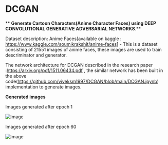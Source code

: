 # DCGAN
**
**Generate Cartoon Characters(Anime Character Faces) using  DEEP CONVOLUTIONAL
GENERATIVE ADVERSARIAL NETWORKS**.**

Dataset description: Anime Faces[available on kaggle : https://www.kaggle.com/soumikrakshit/anime-faces] - This is a dataset consisting of 21551 images of anime faces, these images are used to train descriminator and generator.

The network architecture for DCGAN described in the research paper :https://arxiv.org/pdf/1511.06434.pdf , the similar network has been built in the above code(https://github.com/viveksm1997/DCGAN/blob/main/DCGAN.ipynb) implementation to generate images.

**Generated images**

Images generated after epoch 1

![image](https://user-images.githubusercontent.com/83843565/141283122-d2567707-3924-4f48-8a1b-d70024ddf472.png)

Images generated after epoch 60

![image](https://user-images.githubusercontent.com/83843565/141283428-d1ba64f2-0d6f-46da-8f7e-f4c097ec5312.png)



